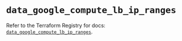 # `data_google_compute_lb_ip_ranges`

Refer to the Terraform Registry for docs: [`data_google_compute_lb_ip_ranges`](https://registry.terraform.io/providers/hashicorp/google/6.7.0/docs/data-sources/compute_lb_ip_ranges).
